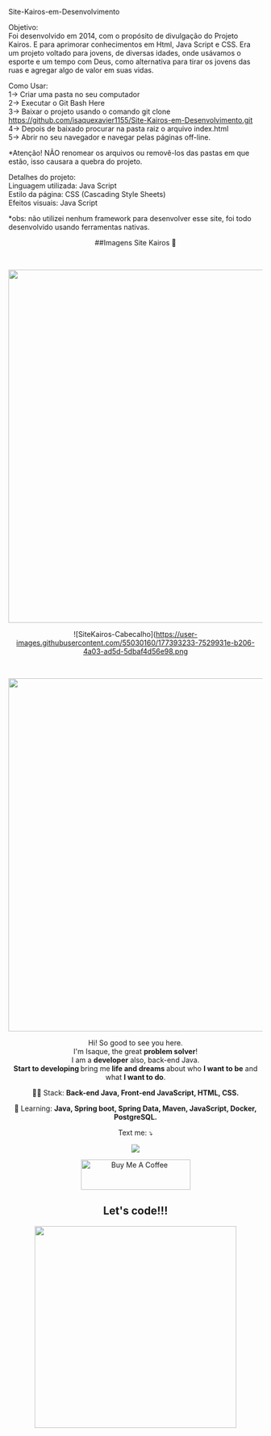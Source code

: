 ﻿Site-Kairos-em-Desenvolvimento

Objetivo: <BR>
Foi desenvolvido em 2014, com o propósito de divulgação do Projeto Kairos. E para aprimorar conhecimentos em Html, Java Script e CSS.
Era um projeto voltado para jovens, de diversas idades, onde usávamos o esporte e um tempo com Deus,
 como alternativa para tirar os jovens das ruas e agregar algo de valor em suas vidas.

Como Usar: 
<BR>
1-> Criar uma pasta no seu computador <BR>
2-> Executar o Git Bash Here<BR>
3-> Baixar o projeto usando o comando git clone https://github.com/isaquexavier1155/Site-Kairos-em-Desenvolvimento.git<BR>
4-> Depois de baixado procurar na pasta raiz o arquivo index.html<BR>
5-> Abrir no seu navegador e navegar pelas páginas off-line. <BR>

*Atenção! 
NÃO renomear os arquivos ou removê-los das pastas em que estão, isso causara a quebra do projeto.

Detalhes do projeto: <BR>
Linguagem utilizada: Java Script<BR>
Estilo da página: CSS (Cascading Style Sheets)<BR>
Efeitos visuais: Java Script<BR>

*obs:  não utilizei nenhum framework para desenvolver esse site, foi todo desenvolvido usando ferramentas nativas.<BR>



<span align="center">

##Imagens Site Kairos 👋 

​<div align="center">
<img src="https://user-images.githubusercontent.com/55030160/177393233-7529931e-b206-4a03-ad5d-5dbaf4d56e98.png
" width="700px" />
</div>


![SiteKairos-Cabecalho](https://user-images.githubusercontent.com/55030160/177393233-7529931e-b206-4a03-ad5d-5dbaf4d56e98.png

</span>

​<div align="center">
<img src="![SiteKairos-Cabecalho](https://user-images.githubusercontent.com/55030160/177386938-13e2bc6d-088e-484f-a17d-eaf3fcb2b3f1.png)
" width="700px" />
</div>

<p align="center">
  Hi! So good to see you here. <br>I'm Isaque, the great <strong>problem solver</strong>! <br> I am a <strong>developer</strong> also, back-end Java.<br />
<strong>Start to developing </strong>bring me<strong> life and dreams </strong>about who <strong>I want to be</strong> and what <strong>I want to do</strong>.

</p>



<p align="center">
  👩‍💻  Stack: <strong>Back-end Java, Front-end JavaScript, HTML, CSS.</strong>
</p>

<p align="center">
  🚀  Learning: <strong>Java, Spring boot, Spring Data, Maven, JavaScript, Docker, PostgreSQL.</strong>
</p>

<p align="center">
   Text me: ⤵️
</p>

<p align="center">
  
  <a href="https://www.linkedin.com/in/isaque-xavier-dos-santos-522a33176/" alt="Linkedin">
  <img src="https://img.shields.io/badge/-Linkedin-0e76a8?style=for-the-badge&logo=Linkedin&logoColor=white&link=https://www.linkedin.com/in/keidsonroby/" /></a>
</p>  
<p align="center">
  <a href="https://www.buymeacoffee.com/kakacordovil" target="_blank"><img src="https://cdn.buymeacoffee.com/buttons/v2/default-yellow.png" alt="Buy Me A Coffee" height="60px" width="217px" ></a>
</p>


<div align="center">
<h2>Let's code!!!</h2>
<img src="https://media1.giphy.com/media/OxCVIkMpdVZdV7rSLl/giphy.gif?cid=790b7611428bfdf9396f8d2ebccb5cd153a540ae738e1d7c&rid=giphy.gif&ct=g" width="400px" />
</div>
